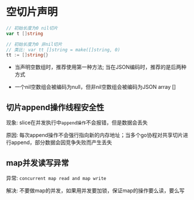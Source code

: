 # 空切片声明

```go
// 初始长度为0 nil切片
var t []string

// 初始长度为0 非nil切片
// 类比: var tt []string = make([]string, 0)
tt := []string{}
```

- 当声明空数组时，推荐使用第一种方法; 当在JSON编码时，推荐的是后两种方式

- 一个nil空数组会被编码为null，但非nil空数组会被编码为JSON array []

## 切片append操作线程安全性

现象: slice在并发执行中`append操作`不会报错，但是数据会丢失

原因: 每次append操作不会强行指向新的内存地址；当多个go协程对共享切片进行append，部分数据会因竞争失败而产生丢失

## map并发读写异常

异常: `concurrent map read and map write`

解决: 不要做map的并发，如果用并发要加锁，保证map的操作要么读，要么写
